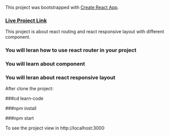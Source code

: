 This project was bootstrapped with [Create React App](https://github.com/facebook/create-react-app).

### [Live Project Link](https://learn-code-apon.netlify.app)

This project is about react routing and react responsive layout with different component.

### You will leran how to use react router in your project
### You will learn about component
### You will leran about react responsive layout 

After clone the project:

###cd learn-code

###npm install

###npm start 

To see the project view in http://localhost:3000
